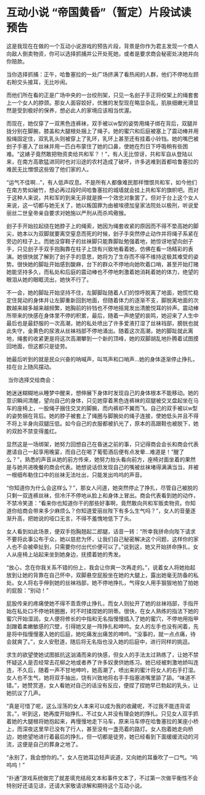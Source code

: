 # 互动小说 “帝国黄昏”（暂定）片段试读预告

这是我现在在做的一个互动小说游戏的预告片段，背景是你作为君主发现一个商人向敌人倒卖物资，你可以选择抓捕并公开处死她，或者是要求商会秘密处决她并向你赔款。 

当你选择抓捕：正午，哈鲁塞拉的一处广场挤满了看热闹的人群，他们不停地左顾右盼交头接耳，无比吵闹。

而他们所在看的正是广场中央的一台绞刑架，只见一名刽子手正将绞架上的绳套套上一个女人的脖颈。那女人面容姣好，优雅的发型现在略显杂乱，肌肤细嫩光滑显然是受到极好的保养，想必此人的家境应该相当优渥。

而现在，她仅穿了一双黑色连裤袜，双手被以w型的姿势用绳子绑在背后，双腿并拢分别在脚腕，膝盖和大腿根处捆上了绳子。她的蜜穴和后庭被塞上了震动棒并用股绳固定住，双乳乳头则被穿上了乳环，乳环上甚至还有挂着小铃铛。她的嘴巴被刽子手塞入了丝袜并用一匹白布蒙住了她的口鼻，使她在烈日下呼吸稍有些困难。“这婊子竟然敢把物资卖给共和军？！”，有人无比惊讶，共和军自从登陆以来，在南方高歌猛进同时也对沿途的农村造成了破坏，许多逃难到首都哈鲁塞拉的难民无比憎恨这些毁了他们家的人。

“运气不佳啊…”，有人低声叹息。不是所有人都像难民那样憎恨共和军，如今他们在南方势如破竹，想必再过段时间哈鲁塞拉的城墙就会挂上共和军的旗帜吧。而对于这种人来说，共和军的到来无非就是换一个效忠对象罢了。但对于台上这个女人来说，这一切都与她无关了，她以叛国罪为由被埃德加皇家法院处以极刑，听说爱丽丝二世皇帝亲自要求对她施以严刑从而杀鸡儆猴。

刽子手开始拉起绕在她脖子上的绳索，她因为绳套收紧的原因而不得不垫高她的脚尖，她本以为双脚就要离空窒息而死的时候，刽子手突然停止动作并将绳子系紧在旁边的柱子上。而她没穿鞋子的丝袜脚只能靠脚趾勉强着地，她惊讶地望向刽子手，只见刽子手双手抱胸靠在柱子上饶有兴致地看着她，仿佛在看一场精彩的表演。她很快就了解到了刽子手的意思，她将为了生存而不得不维持这极其难受的姿势。很快她的脚趾开始感到酸麻，台下的群众不停地向她吹着口哨，甚至开始打赌她能坚持多久，而私处和后庭的震动棒也不停地刺激着她消耗着她的体力，绝望的眼泪从她的眼眶流出，她快不行了。

不一会，她的脚趾开始坚持不住，左脚脚趾随着人们的惊呼脱离了地面，她慌忙稳定住晃动的身体并让左脚重新回到地面，但随着体力的逐渐不支，脚脱离地面的次数越来越多越来越频繁，她胸前的铃铛也不停地摇晃发出清脆悦耳的铃声。震动棒所带来的快感在身体里不停的积累，最后，随着一声绝望的哀鸣，她迎来了人生中最后也是最舒服的一次高潮，她的私处喷出了许多爱液打湿了丝袜裆部，膀胱也就此失守，金黄色的尿液从丝袜裆部不停地涌出。随着这次高潮，她的脚趾就此离地，绳套的收紧更是将这次高潮攀到一个新的顶峰，她的双脚胡乱地扑腾着试图摸回地面，但这都只是徒劳。

她最后听到的就是民众兴奋的呐喊声，叫骂声和口哨声…她的身体逐渐停止挣扎，挂在台上随风摆动。

 当你选择交给商会：

她迷迷糊糊地从睡梦中醒来，想伸展下身体时发现自己的身体根本不能移动。她的意识瞬间清醒，望向自己的身体，只见她穿着黑色连裤袜的双腿被交叉盘起坐在马车的座椅上，一股绳子捆住交叉的脚腕，而内裤却不翼而飞。自己的双手被以w型的姿势捆在背后。她的脖子被套上了绳圈与脚腕处的绳子连接，使她低头并且不得不将上半身向双腿压低。如今自己的衣服都被扒光了，原本的高跟鞋也被脱下，她的双脸不禁变得羞红。

显然这是一场绑架，她努力回想自己在昏迷之前的事，只记得商会会长和商会代表邀请自己一起享用晚宴，而自己在喝了葡萄酒后便有点发晕…难道是！“醒了么？”，熟悉的声音从她的前方传来，她努力抬头看向前方，座椅对面坐着的果然是与她共进晚餐的商会代表。她想说话但发现自己的嘴被丝袜堵得满满当当，并被一根细布勒住口中的丝袜无法吐出，只能发出呜呜的声音。

“你知道你为什么会这样么？”，那女人问道，她突然停止了挣扎，尽管自己被脱的只剩一双连裤丝袜，但冷汗不停地从脸上和身体上冒出。商会代表看到她的动作，不禁冷笑道：“看来你也知道你干的那些好事啊，竟然敢向共和军贩卖物资。你知道你给商会带来多少麻烦么？你知道爱丽丝陛下有多么生气吗？”，女人的音量逐渐升高，把她说的哑口无言，不得不羞愧地低下了头。

女人看到如此场景，便双手抱胸翘起二郎腿，话音一转：“所幸我拼命向陛下请求不要将此事公布于众，她以慈悲为怀，让我们自己秘密解决这个问题，这样你的家人也不会被牵扯到，只需要你付出代价便可以了。”说到这，她又开始拼命挣扎，女人从座椅上站起来坐到她身边，抚摸着她的秀发。

“放心，念在你我关系不错的份上，我会让你爽一次再走的。”，说着女人将她抬起放到让她的背靠在自己怀中，双脚悬空屁股坐在她的大腿上，露出她毫无防备的私处。女人将右手伸到她的丝袜裆部，她不停地挣扎，气得女人用手狠狠地拍了拍她的屁股：“别动！”

屁股传来的疼痛使她不得不乖乖停止挣扎，而女人则扯开了她的丝袜裆部，手指开始在私处口不停地转圈圈，时不时揉捏她的阴蒂。很快，在女人熟练的指法下她的蜜穴开始湿润，女人便将修长的中指和无名指慢慢插入了她的蜜穴，不停地用指甲刮蹭着柔嫩敏感的穴壁，引得她又是一阵挣扎和呻吟。女人的左手也没有闲着，先是将中指慢慢塞入她的后庭，她吃痛发出痛苦的呻吟。“没事的，就一点点痛，待会就爽了。”，女人安慰道，随后将无名指也没入她的后庭中，进行同样的挑逗。

求生的欲望使她试图抵抗这汹涌而来的快感，但女人的手法太过熟练了，让她不禁怀疑这人是否经常去花柳之地或者养了许多奴隶供她练习。她已经被刺激地娇叫连连，不久后，随着一声不甘地呻吟，她高潮了，喷出来的蜜汁将女人的右手打湿。女人也不生气，她将双手抽出，饶有兴致地将右手手指塞进嘴里舔了舔。“味道不错。”，她赞赏道，女人看她对自己的话没有反应，便捏了捏她早已勃起的乳头，让她抗议了几声。

“真是可惜了呢，这么淫荡的女人本来可以成为我的收藏呢，不过我不能违背诺言。”，听到这，她再度开始挣扎，不过女人并没有理会她的挣扎。只见女人双手抓着她的大腿根将她抱起来，再慢慢地走下马车，原来马车停在哈鲁塞拉的某座小桥上，而深夜这里早已没有了行人，甚至没有一盏亮着的路灯。女人抱着她走向桥边，她绝望地进行着最后的挣扎，但一切都是徒劳，她已经看到下面缓缓流动的河流，这便是自己的葬身之地了。

“永别了，我会想你的。”，女人在她耳边轻声说道，又向她的耳垂吹了一口气。“呜呜呜！”

“扑通”游戏系统做完了就差填充结局文本和事件文本了，不过第一次做平衡性不会特别好还请见谅，还请大家敬请谅解和期待这个互动小说。

